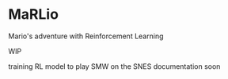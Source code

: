 # MaRLio
Mario's adventure with Reinforcement Learning

WIP

training RL model to play SMW on the SNES
documentation soon
